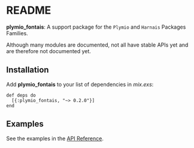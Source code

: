 # README

**plymio\_fontais**: A support package for the `Plymio` and `Harnais` Packages Families. 

Although many modules are documented, not all have stable APIs yet and
are therefore not documented yet.

## Installation

Add **plymio\_fontais** to your list of dependencies in *mix.exs*:

    def deps do
      [{:plymio_fontais, "~> 0.2.0"}]
    end

## Examples

See the examples in the [API Reference](<https://hexdocs.pm/plymio_fontais/api-reference.html>).

